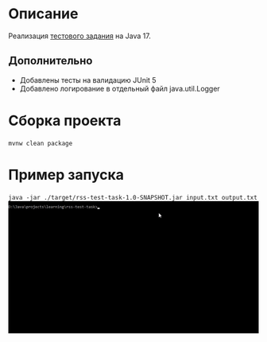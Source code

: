 # Описание
Реализация [тестового задания](https://github.com/DSLuchenko/rss-test-task/blob/main/Task.md) на Java 17.
## Дополнительно
- Добавлены тесты на валидацию JUnit 5
- Добавлено логирование в отдельный файл java.util.Logger

# Сборка проекта
`mvnw clean package`

# Пример запуска
`java -jar ./target/rss-test-task-1.0-SNAPSHOT.jar input.txt output.txt`
![](https://github.com/DSLuchenko/rss-test-task/blob/main/example.gif)

